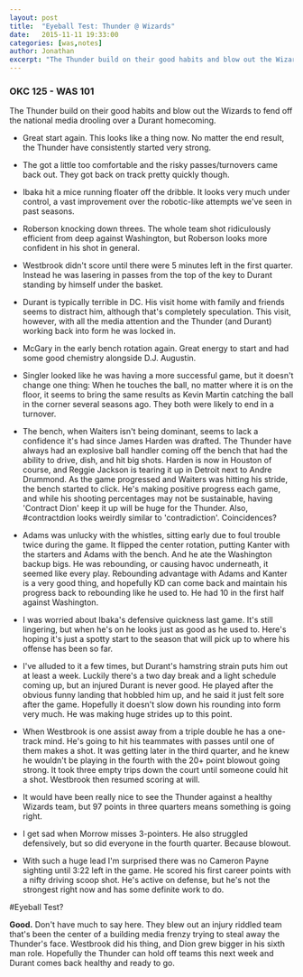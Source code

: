 ```yaml
---
layout: post
title:  "Eyeball Test: Thunder @ Wizards"
date:   2015-11-11 19:33:00
categories: [was,notes]
author: Jonathan
excerpt: "The Thunder build on their good habits and blow out the Wizards to fend off the national media drooling over a Durant homecoming..."
---
```


### OKC 125 - WAS 101

The Thunder build on their good habits and blow out the Wizards to fend off the national media drooling over a Durant homecoming.

- Great start again. This looks like a thing now. No matter the end result, the Thunder have consistently started very strong.

- The got a little too comfortable and the risky passes/turnovers came back out. They got back on track pretty quickly though.

- Ibaka hit a mice running floater off the dribble. It looks very much under control, a vast improvement over the robotic-like attempts we've seen in past seasons.

- Roberson knocking down threes. The whole team shot ridiculously efficient from deep against Washington, but Roberson looks more confident in his shot in general.

- Westbrook didn't score until there were 5 minutes left in the first quarter. Instead he was lasering in passes from the top of the key to Durant standing by himself under the basket.

- Durant is typically terrible in DC. His visit home with family and friends seems to distract him, although that's completely speculation. This visit, however, with all the media attention and the Thunder (and Durant) working back into form he was locked in.

- McGary in the early bench rotation again. Great energy to start and had some good chemistry alongside D.J. Augustin.

- Singler looked like he was having a more successful game, but it doesn't change one thing: When he touches the ball, no matter where it is on the floor, it seems to bring the same results as Kevin Martin catching the ball in the corner several seasons ago. They both were likely to end in a turnover.

- The bench, when Waiters isn't being dominant, seems to lack a confidence it's had since James Harden was drafted. The Thunder have always had an explosive ball handler coming off the bench that had the ability to drive, dish, and hit big shots. Harden is now in Houston of course, and Reggie Jackson is tearing it up in Detroit next to Andre Drummond. As the game progressed and Waiters was hitting his stride, the bench started to click. He's making positive progress each game, and while his shooting percentages may not be sustainable, having 'Contract Dion' keep it up will be huge for the Thunder. Also, #contractdion looks weirdly similar to 'contradiction'. Coincidences?

- Adams was unlucky with the whistles, sitting early due to foul trouble twice during the game. It flipped the center rotation, putting Kanter with the starters and Adams with the bench. And he ate the Washington backup bigs. He was rebounding, or causing havoc underneath, it seemed like every play. Rebounding advantage with Adams and Kanter is a very good thing, and hopefully KD can come back and maintain his progress back to rebounding like he used to. He had 10 in the first half against Washington.

- I was worried about Ibaka's defensive quickness last game. It's still lingering, but when he's on he looks just as good as he used to. Here's hoping it's just a spotty start to the season that will pick up to where his offense has been so far.

- I've alluded to it a few times, but Durant's hamstring strain puts him out at least a week. Luckily there's a two day break and a light schedule coming up, but an injured Durant is never good. He played after the obvious funny landing that hobbled him up, and he said it just felt sore after the game. Hopefully it doesn't slow down his rounding into form very much. He was making huge strides up to this point.

- When Westbrook is one assist away from a triple double he has a one-track mind. He's going to hit his teammates with passes until one of them makes a shot. It was getting later in the third quarter, and he knew he wouldn't be playing in the fourth with the 20+ point blowout going strong. It took three empty trips down the court until someone could hit a shot. Westbrook then resumed scoring at will.

- It would have been really nice to see the Thunder against a healthy Wizards team, but 97 points in three quarters means something is going right.

- I get sad when Morrow misses 3-pointers. He also struggled defensively, but so did everyone in the fourth quarter. Because blowout.

- With such a huge lead I'm surprised there was no Cameron Payne sighting until 3:22 left in the game. He scored his first career points with a nifty driving scoop shot. He's active on defense, but he's not the strongest right now and has some definite work to do.

#Eyeball Test?

**Good.** Don't have much to say here. They blew out an injury riddled team that's been the center of a building media frenzy trying to steal away the Thunder's face. Westbrook did his thing, and Dion grew bigger in his sixth man role. Hopefully the Thunder can hold off teams this next week and Durant comes back healthy and ready to go.